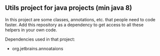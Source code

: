 ## Utils project for java projects (min java 8)

In this project are some classes, annotations, etc. that people need to code faster. Add this repository as a dependency to get access to all these helpers in your own code.


Dependencies used in that project:
- org.jetbrains.annoataions
